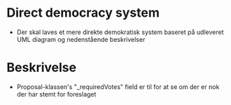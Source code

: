 # Direct democracy system

* Der skal laves et mere direkte demokratisk system baseret på udleveret UML diagram og nedenstående beskrivelser

# Beskrivelse


* Proposal-klassen's "_requiredVotes" field er til for at se om der er nok der har stemt for foreslaget
  